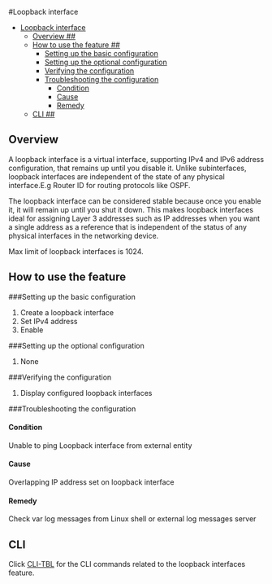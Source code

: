 #Loopback interface
<!-- TOC depth:6 withLinks:1 updateOnSave:1 orderedList:0 -->

- [Loopback interface](#loopback-interface)
	- [Overview ##](#overview-)
	- [How to use the feature ##](#how-to-use-the-feature-)
		- [Setting up the basic configuration](#setting-up-the-basic-configuration)
		- [Setting up the optional configuration](#setting-up-the-optional-configuration)
		- [Verifying the configuration](#verifying-the-configuration)
		- [Troubleshooting the configuration](#troubleshooting-the-configuration)
			- [Condition](#condition)
			- [Cause](#cause)
			- [Remedy](#remedy)
	- [CLI ##](#cli-)
<!-- /TOC -->

## Overview ##
A loopback interface is a virtual interface, supporting IPv4 and IPv6 address configuration, that remains up until you disable it. Unlike subinterfaces, loopback interfaces are independent of the state of any physical interface.E.g Router ID for routing protocols like OSPF.

The loopback interface can be considered stable because once you enable it, it will remain up until you shut it down. This makes loopback interfaces ideal for assigning Layer 3 addresses such as IP addresses when you want a single address as a reference that is independent of the status of any physical interfaces in the networking device.

Max limit of loopback interfaces is 1024.

## How to use the feature ##

###Setting up the basic configuration

 1. Create a loopback interface
 2. Set IPv4 address
 3. Enable

###Setting up the optional configuration

 1. None

###Verifying the configuration

 1. Display configured loopback interfaces

###Troubleshooting the configuration

#### Condition
Unable to ping Loopback interface from external entity
#### Cause
Overlapping IP address set on loopback interface
#### Remedy
Check var log messages from Linux shell or external log messages server
## CLI ##
<!--Provide a link to the CLI command related to the feature. The CLI files will be generated to a CLI directory.  -->
Click [CLI-TBL](https://openswitch.net/cli_feature_name.html#cli_command_anchor) for the CLI commands related to the loopback interfaces feature.
